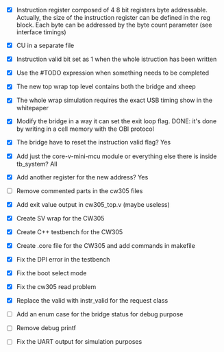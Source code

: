 - [x] Instruction register composed of 4 8 bit registers byte addressable. Actually, the size of the instruction register
      can be defined in the reg block. Each byte can be addressed by the byte count parameter (see interface timings)
- [x] CU in a separate file
- [x] Instruction valid bit set as 1 when the whole istruction has been written 
- [x] Use the #TODO expression when something needs to be completed
- [x] The new top wrap top level contains both the bridge and xheep
- [x] The whole wrap simulation requires the exact USB timing show in the whitepaper

- [x] Modify the bridge in a way it can set the exit loop flag. DONE: it's done by writing in a cell memory with the OBI protocol
- [x] The bridge have to reset the instruction valid flag? Yes
- [x] Add just the core-v-mini-mcu module or everything else there is inside tb_system? All
- [x] Add another register for the new address? Yes
- [ ] Remove commented parts in the cw305 files
- [x] Add exit value output in cw305_top.v (maybe useless)
- [x] Create SV wrap for the CW305
- [x] Create C++ testbench for the CW305
- [x] Create .core file for the CW305 and add commands in makefile
- [x] Fix the DPI error in the testbench
- [x] Fix the boot select mode
- [x] Fix the cw305 read problem
- [x] Replace the valid with instr_valid for the request class
- [ ] Add an enum case for the bridge status for debug purpose
- [ ] Remove debug printf
- [ ] Fix the UART output for simulation purposes
